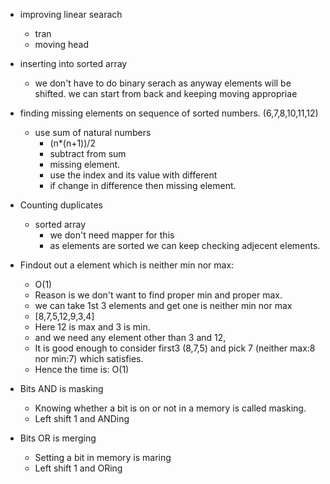 * improving linear searach
  - tran
  - moving head
 
 * inserting into sorted array
	* we don't have to do binary serach as anyway elements will be shifted. we can start from back and keeping moving appropriae
	
* finding missing elements on sequence of sorted numbers. (6,7,8,10,11,12)
  * use sum of natural numbers 
	*	(n*(n+1))/2
	*	subtract from sum
	*	missing element.
	*   use the index and its value with different
	*	if change in difference then missing element.
* Counting duplicates
  * sorted array		
    * we don't need mapper for this
	* as elements are sorted we can keep checking adjecent elements.
* Findout out a element which is neither min nor max:
	- O(1)
	- Reason is we don't want to find proper min and proper max.
	- we can take 1st 3 elements and get one is neither min nor max 
	- [8,7,5,12,9,3,4]
	- Here 12 is max and 3 is min.
	- and we need any element other than 3 and 12,
	- It is good enough to consider first3 (8,7,5) and pick 7 (neither max:8 nor min:7) which satisfies.
	- Hence the time is: O(1)
	
* Bits AND is masking
  * Knowing whether a bit is on or not in a memory is called masking. 
  * Left shift 1 and ANDing
* Bits OR is merging
  * Setting a bit in memory is maring
  * Left shift 1 and ORing
